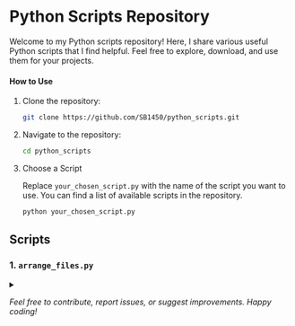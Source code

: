 # Python Scripts Repository

Welcome to my Python scripts repository! Here, I share various useful Python scripts that I find helpful. Feel free to explore, download, and use them for your projects.

#### How to Use

1. Clone the repository:

    ```bash
    git clone https://github.com/SB1450/python_scripts.git
    ```

2. Navigate to the repository:

    ```bash
    cd python_scripts
    ```

3. Choose a Script

    Replace `your_chosen_script.py` with the name of the script you want to use. You can find a list of available scripts in the repository.

    ```bash
    python your_chosen_script.py
    ```


## Scripts

### 1. `arrange_files.py`
<details>

<summary></summary>

This script organizes files within a directory by sorting them into specific folders based on their types. For example, it can move photos to a 'photos' folder, programs to a 'programs' folder, documents to a 'documents' folder, and audio/video files to an 'audio_video' folder.

</details>



_Feel free to contribute, report issues, or suggest improvements. Happy coding!_
